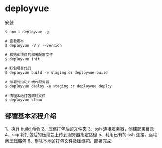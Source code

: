 # deployvue

安装
```
$ npm i deployvue -g
```

```
# 查看版本
$ deployvue -V / --version

# 初始化项目的部署配置文件
$ deployvue init

# 打包项目代码
$ deployvue build -e staging or deployvue build

# 部署到指定环境的服务器
$ deployvue deploy -e staging or deployvue deploy

# 清理本地打包临时文件
$ deployvue clean
```


## 部署基本流程介绍
1、执行 build 命令
2、压缩打包后的文件夹
3、ssh 连接服务器，创建部署目录
4、scp 将打包后的压缩包上传到服务器指定路径
5、利用已有的 ssh 连接，远程解压压缩包
6、删除本地的打包文件及压缩包，部署完成
